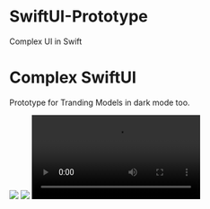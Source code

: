 # SwiftUI-Prototype
Complex UI in Swift

# Complex SwiftUI
Prototype for Tranding Models in dark mode too.


![](https://github.com/Praveeeenn/SwiftUI-Prototype/blob/master/white.gif) ![](https://github.com/Praveeeenn/SwiftUI-Prototype/blob/master/white.gif) 
![](https://github.com/Praveeeenn/SwiftUI-Prototype/blob/master/RPReplay_Final1561547652.MP4)




